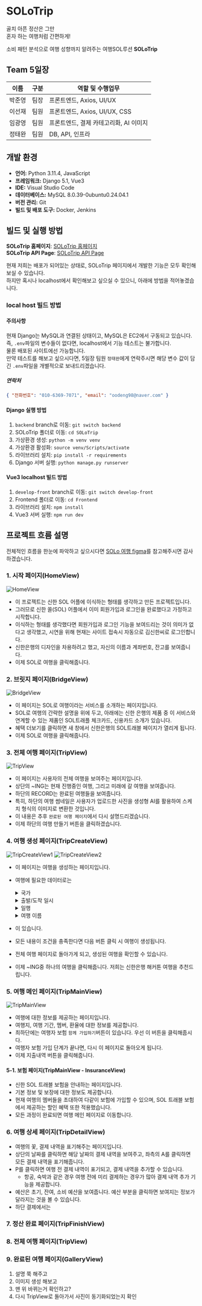 <!-- 개발환경, 빌드 및 실행방법 작성 -->
<!-- 이거만 봐도 프로젝트를 이해할 수 있도록 -->

# SOLoTrip

골치 아픈 정산은 그만  
혼자 하는 여행처럼 간편하게!

소비 패턴 분석으로 여행 성향까지 알려주는 여행SOL루션 **SOLoTrip**

## Team 5일장

| 이름   | 구분 | 역할 및 수행업무                       |
| ------ | ---- | -------------------------------------- |
| 박준영 | 팀장 | 프론트엔드, Axios, UI/UX               |
| 이선재 | 팀원 | 프론트엔드, Axios, UI/UX, CSS          |
| 임광영 | 팀원 | 프론트엔드, 결제 카테고리화, AI 이미지 |
| 정태완 | 팀원 | DB, API, 인프라                        |

## 개발 환경

- **언어:** Python 3.11.4, JavaScript
- **프레임워크:** Django 5.1, Vue3
- **IDE:** Visual Studio Code
- **데이터베이스:** MySQL 8.0.39-0ubuntu0.24.04.1
- **버전 관리:** Git
- **빌드 및 배포 도구:** Docker, Jenkins

## 빌드 및 실행 방법

**SOLoTrip 홈페이지**: [SOLoTrip 홈페이지](https://5illjjang.click/)  
**SOLoTrip API Page**: [SOLoTrip API Page](https://5illjjang.click/api/)

현재 저희는 배포가 되어있는 상태로, SOLoTrip 페이지에서 개발한 기능은 모두 확인해보실 수 있습니다.  
하지만 혹시나 localhost에서 확인해보고 싶으실 수 있으니, 아래에 방법을 적어놓겠습니다.

### local host 빌드 방법

#### 주의사항

현재 Django는 MySQL과 연결된 상태이고, MySQL은 EC2에서 구동되고 있습니다.  
즉, `.env`파일의 변수들이 없다면, localhost에서 기능 테스트는 불가합니다.  
물론 배포된 사이트에선 가능합니다.  
만약 테스트를 해보고 싶으시다면, 5일장 팀원 `정태완`에게 연락주시면 해당 변수 값이 담긴 `.env`파일을 개별적으로 보내드리겠습니다.

##### 연락처

```json
{ "전화번호": "010-6369-7071", "email": "oodeng98@naver.com" }
```

#### Django 실행 방법

1. `backend` branch로 이동: `git switch backend`
2. SOLoTrip 폴더로 이동: `cd SOLoTrip`
3. 가상환경 생성: `python -m venv venv`
4. 가상환경 활성화: `source venv/Scripts/activate`
5. 라이브러리 설치: `pip install -r requirements`
6. Django 서버 실행: `python manage.py runserver`

#### Vue3 localhost 빌드 방법

1. `develop-front` branch로 이동: `git switch develop-front`
2. Frontend 폴더로 이동: `cd Frontend`
3. 라이브러리 설치: `npm install`
4. Vue3 서버 실행: `npm run dev`

## 프로젝트 흐름 설명

전체적인 흐름을 한눈에 파악하고 싶으시다면 [SOLo 여행 figma](https://www.figma.com/design/KVhQnVpmke2D3pq7rM53yH/%EC%8B%A0%ED%95%9C%EC%9D%80%ED%96%89-%ED%95%B4%EC%BB%A4%ED%86%A4?t=thyBP42gwwVKKNlB-0)를 참고해주시면 감사하겠습니다.

### 1. 시작 페이지(HomeView)

![HomeView](./img/HomeView.png)

- 이 프로젝트는 신한 SOL 어플에 이식하는 형태를 생각하고 만든 프로젝트입니다.
- 그러므로 신한 쏠(SOL) 어플에서 이미 회원가입과 로그인을 완료했다고 가정하고 시작합니다.
- 이식하는 형태를 생각했다면 회원가입과 로그인 기능을 보여드리는 것이 의미가 없다고 생각했고, 시연을 위해 현재는 사이트 접속시 자동으로 김신한씨로 로그인합니다.
- 신한은행의 디자인을 차용하려고 했고, 자신의 이름과 계좌번호, 잔고를 보여줍니다.
- 이제 SOL로 여행을 클릭해줍니다.

### 2. 브릿지 페이지(BridgeView)

![BridgeView](./img/BridgeView.png)

- 이 페이지는 SOL로 여행이라는 서비스를 소개하는 페이지입니다.
- SOL로 여행의 간략한 설명을 위에 두고, 아래에는 신한 은행의 제품 중 이 서비스와 연계할 수 있는 제품인 SOL트래플 체크카드, 신용카드 소개가 있습니다.
- 혜택 더보기를 클릭하면 새 창에서 신한은행의 SOL트래블 페이지가 열리게 됩니다.
- 이제 SOL로 여행을 클릭해줍니다.

### 3. 전체 여행 페이지(TripView)

![TripView](./img/TripView.png)

- 이 페이지는 사용자의 전체 여행을 보여주는 페이지입니다.
- 상단의 ~ING는 현재 진행중인 여행, 그리고 미래에 갈 여행을 보여줍니다.
- 하단의 RECORD는 완료된 여행들을 보여줍니다.
- 특히, 하단의 여행 썸네일은 사용자가 업로드한 사진을 생성형 AI를 활용하여 스케치 형식의 이미지로 변환한 것입니다.
- 이 내용은 추후 `완료된 여행 페이지`에서 다시 설명드리겠습니다.
- 이제 하단의 여행 만들기 버튼을 클릭하겠습니다.

### 4. 여행 생성 페이지(TripCreateView)

![TripCreateView1](./img/TripCreateView1.png)
![TripCreateView2](./img/TripCreateView2.png)

- 이 페이지는 여행을 생성하는 페이지입니다.
- 여행에 필요한 데이터로는
  <details>
    <summary>국가</summary>

  - 여러개의 국가를 추가할 수 있도록 설정
  - 생성된 국가 칩 클릭시 삭제
  </details>
  <details>
    <summary>출발/도착 일시</summary>

  - 출발 일시보다 도착 일시가 앞서면 경고 메시지 표기
  - 출발 일시보다 도착 일시가 앞서면 생성 불가 알람
  </details>
  <details>
    <summary>일행</summary>

  - 이메일 입력 시 일행 이름으로 된 칩 생성
  - 생성된 일행 칩 클릭시 삭제
  - 여러명의 일행을 추가할 수 있도록 설정
  - 자신을 일행으로 추가하려고 하면 에러 알람
  </details>
  <details>
    <summary>여행 이름</summary>
  </details>

- 이 있습니다.
- 모든 내용이 조건을 충족한다면 다음 버튼 클릭 시 여행이 생성됩니다.
- 전체 여행 페이지로 돌아가게 되고, 생성된 여행을 확인할 수 있습니다.
- 이제 ~ING중 하나의 여행을 클릭해줍니다. 저희는 신한은행 해커톤 여행을 추천드립니다.

### 5. 여행 메인 페이지(TripMainView)

![TripMainView](./img/TripMainView.png)

- 여행에 대한 정보를 제공하는 페이지입니다.
- 여행지, 여행 기간, 멤버, 환율에 대한 정보를 제공합니다.
- 최하단에는 여행자 보험 `함께 가입하기`버튼이 있습니다. 우선 이 버튼을 클릭해줍시다.
- 여행자 보험 가입 단계가 끝나면, 다시 이 페이지로 돌아오게 됩니다.
- 이제 지출내역 버튼을 클릭해줍니다.

#### 5-1. 보험 페이지(TripMainView - InsuranceView)

- 신한 SOL 트래블 보험을 안내하는 페이지입니다.
- 기본 정보 및 보장에 대한 정보도 제공합니다.
- 현재 여행의 멤버들을 초대하여 다같이 보험에 가입할 수 있으며, SOL 트래블 보험에서 제공하는 할인 혜택 또한 적용했습니다.
- 모든 과정이 완료되면 여행 메인 페이지로 이동합니다.

### 6. 여행 상세 페이지(TripDetailView)

- 여행의 꽃, 결제 내역을 표기해주는 페이지입니다.
- 상단의 날짜를 클릭하면 해당 날짜의 결제 내역을 보여주고, 좌측의 A를 클릭하면 모든 결제 내역을 표기해줍니다.
- P를 클릭하면 여행 전 결제 내역이 표기되고, 결제 내역을 추가할 수 있습니다.
  - 항공, 숙박과 같은 경우 여행 전에 미리 결제하는 경우가 많아 결제 내역 추가 기능을 제공합니다.
- 예산은 초기, 잔여, 소비 예산을 보여줍니다. 예산 부분을 클릭하면 보여지는 정보가 달라지는 것을 볼 수 있습니다.
- 하단 결제에서는

### 7. 정산 완료 페이지(TripFinishView)

### 8. 전체 여행 페이지(TripView)

### 9. 완료된 여행 페이지(GalleryView)

1. 설명 쭉 해주고
2. 이미지 생성 해보고
3. 맨 위 바뀌는거 확인하고?
4. 다시 TripView로 돌아가서 사진이 동기화되었는지 확인
